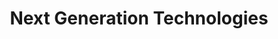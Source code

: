 ---
title: "Next Generation Technologies"
url: /buffalo-center/next-generation-technologies/
shop: hifi
---